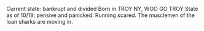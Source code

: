 Current state: bankrupt and divided
Born in TROY NY,  WOO GO TROY
State as of 10/18:  pensive and panicked.  Running scared.  The musclemen of the loan sharks are moving in.


